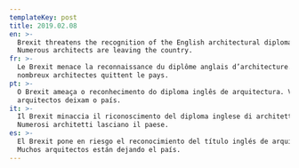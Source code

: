 ```yaml
---
templateKey: post
title: 2019.02.08
en: >-
  Brexit threatens the recognition of the English architectural diploma.
  Numerous architects are leaving the country.
fr: >-
  Le Brexit menace la reconnaissance du diplôme anglais d’architecture. De
  nombreux architectes quittent le pays. 
pt: >-
  O Brexit ameaça o reconhecimento do diploma inglês de arquitectura. Vários
  arquitectos deixam o país. 
it: >-
  Il Brexit minaccia il riconoscimento del diploma inglese di architettura.
  Numerosi architetti lasciano il paese.
es: >-
  El Brexit pone en riesgo el reconocimiento del título inglés de arquitectura.
  Muchos arquitectos están dejando el país.
---
```


